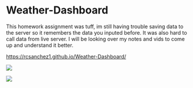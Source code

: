 # Weather-Dashboard
 
 This homework assignment was tuff, im still having trouble saving data to the server so it remembers the data you inputed before. It was also hard to call data from live server. I will be looking over my notes and vids to come up and understand it better.
 
 
 https://rcsanchez1.github.io/Weather-Dashboard/


 ![](screenshot1.png)
 

 ![](screenshot2.png)
 
 
 
 
 





 
 



